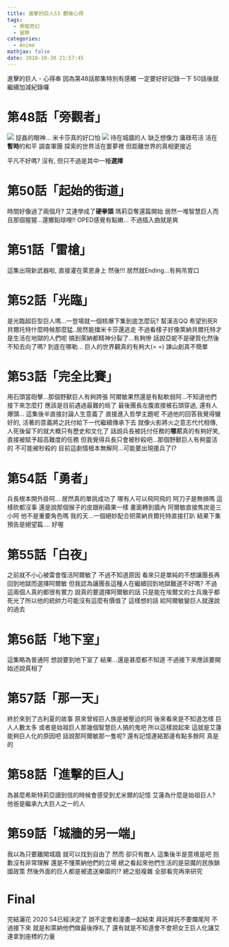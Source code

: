 ```yaml
---
title: 進擊的巨人S3 觀後心得
tags:
  - 黑暗奇幻
  - 冒險
categories:
  - Anime
mathjax: false
date: 2018-10-30 21:57:45
---
```


進擊的巨人 - 心得串
因為第48話那集特別有感觸 一定要好好記錄一下
50話後就繼續加減紀錄囉
<!--more-->

# 第48話「旁觀者」
![](https://i.imgur.com/aT8Ftrq.gif)
捉姦的眼神... 米卡莎真的好口怕
![](https://i.imgur.com/x3L4bk2.gif)
待在城牆的人 缺乏想像力 庸碌苟活 活在**暫時**的和平
調查軍團 探索的世界活在噩夢裡 但距離世界的真相更接近

平凡不好嗎?
沒有, 但只不過是其中一種**選擇**

# 第50話「起始的街道」
時間好像過了兩個月? 艾連學成了**硬拳頭** 瑪莉亞奪還篇開始 居然一堆智慧巨人而且那個猩猩...還擲鉛球哩!!
OPED感覺有點嫩... 不過插入曲就是爽

# 第51話「雷槍」
這集出現新武器啦, 直接灌在萊恩身上 然後!!! 居然就Ending...有夠吊胃口

# 第52話「光臨」
是光臨超巨型巨人嗎...一登場就一個核爆下集到底怎麼玩? 幫漢吉QQ 希望別死R
貝爾托特什麼時候那麼猛..居然能擋米卡莎還逃走
不過看樣子好像萊納貝爾托特才是生活在地獄的人們呢
搞到萊納都精神分裂了...有夠慘
話說亞妮不是硬質化然後不知去向了嗎? 到底在哪勒...
巨人的世界觀真的有夠大(= =) 諫山創真不簡單

# 第53話「完全比賽」
用石頭當砲擊...那個野獸巨人有夠誇張
阿爾敏果然還是有點軟弱阿...不知道他們接下來怎麼打 應該是目前遇過最難的局了
最後團長左腹直接被石頭穿過, 還有人爆頭...
這集後半直接討論人生意義了 直接進入哲學主題呢
不過他的回答我覺得蠻好的, 活著的意義將之託付給下一代繼續傳承下去
就像火影將火之意志代代相傳, 人死後留下的就大概只有歷史和文化了
話說兵長被託付任務的**哪尼**真的有夠好笑, 直接被賦予超高難度的任務
但我覺得兵長只會被秒殺吧...那個野獸巨人有夠靈活的 不可能被秒殺的
目前這劇情根本無解阿...可能要出現援兵了(?

# 第54話「勇者」
兵長根本開外掛阿... 居然真的單挑成功了
哪有人可以飛阿飛的 阿刀子是無損嗎 這樣砍都沒事 還是說那個猴子的皮跟削蘋果一樣
畫面轉到牆內
阿爾敏直接焦炭是三小阿 他不是重要角色嗎
我的天...一個絕妙配合把萊納貝爾托特直接打趴
結果下集預告是絕望篇....
好喔

# 第55話「白夜」
之前就不小心被雷會復活阿爾敏了 不過不知道原因
看來只是單純的不想讓團長再回到地獄而選擇阿爾敏
但我認為讓團長這種人在繼續回到地獄難道不好嗎?
不過這兩個人真的都很有實力 說真的要選擇阿爾敏的話
只是能在埃爾文的士兵幾乎都死光了所以他的統帥力可能沒有這麼有價值了
這樣想的話 給阿爾敏變巨人就還說的過去

# 第56話「地下室」
這集略為普通阿
想說要到地下室了 結果...還是甚麼都不知道
不過接下來應該要開始述說真相了

# 第57話「那一天」
終於來到了古利夏的故事 原來曾經巨人族是被壓迫的阿
後來看來是不知道怎樣 巨人人數太多 或者是始祖巨人那幾個智慧巨人搞的鬼吧
所以這樣說起來 這就是艾蓮能夠巨人化的原因吧 話說那阿爾敏那一隻呢?
還有記憶連結那邊有點多餘阿 真是的

# 第58話「進擊的巨人」
為甚麼希斯特莉亞讀到信的時候會感受到尤米爾的記憶
艾蓮為什麼是始祖巨人? 他爸是繼承九大巨人之一的人

# 第59話「城牆的另一端」
我以為只要離開城牆 就可以找到自由了
然而 卻只有敵人
這集後半是意境是吧 抱歉沒有非常理解
還是不懂萊納他們的立場
總之看起來他們生活的是惡魔的民族鎖國政策 然後外面的巨人都是被遣送樂園的!?
總之挺複雜 全部看完再來研究

# Final
完結灑花 2020 S4已經決定了 說不定會和漫畫一起結束 拜託拜託不要爛尾阿
不過接下來 就是和萊納他們做最後掙扎了 還有就是不知道會不會把女王巨人化讓艾連拿到座標的力量


